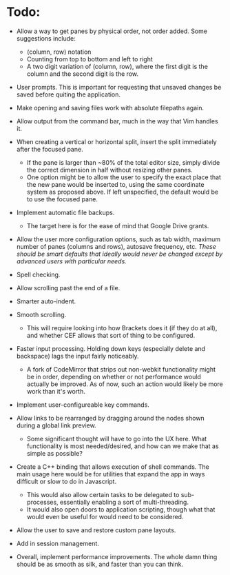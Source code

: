 # Todo:

 - Allow a way to get panes by physical order, not order added. Some 
   suggestions include:
 	- (column, row) notation
    - Counting from top to bottom and left to right
    - A two digit variation of (column, row), where the first digit is the 
      column and the second digit is the row. 
      
 - User prompts. This is important for requesting that unsaved changes be 
   saved before quiting the application.
   
 - Make opening and saving files work with absolute filepaths again.
 
 - Allow output from the command bar, much in the way that Vim handles it.
 
 - When creating a vertical or horizontal split, insert the split 
   immediately after the focused pane.
 	- If the pane is larger than ~80% of the total editor size, simply 
      divide the correct dimension in half without resizing other panes.
 	- One option might be to allow the user to specify the exact place that 
      the new pane would be inserted to, using the same coordinate system as 
      proposed above. If left unspecified, the default would be to use the 
      focused pane.
    
 - Implement automatic file backups.
 	- The target here is for the ease of mind that Google Drive grants.

 - Allow the user more configuration options, such as tab width, maximum 
   number of panes (columns and rows), autosave frequency, etc. *These should 
   be smart defaults that ideally would never be changed except by advanced 
   users with particular needs.*
 
 - Spell checking.
 
 - Allow scrolling past the end of a file.
 
 - Smarter auto-indent.
 
 - Smooth scrolling.
 	- This will require looking into how Brackets does it (if they do at 
      all), and whether CEF allows that sort of thing to be configured.
      
 - Faster input processing. Holding down keys (especially delete and 
   backspace) lags the input fairly noticeably.
   - A fork of CodeMirror that strips out non-webkit functionality might be 
     in order, depending on whether or not performance would actually be 
     improved. As of now, such an action would likely be more work than it's 
     worth.
     
 - Implement user-configureable key commands.
 
 - Allow links to be rearranged by dragging around the nodes shown during a 
   global link preview.
 	- Some significant thought will have to go into the UX here. What 
      functionality is most needed/desired, and how can we make that as 
      simple as possible?
     
 - Create a C++ binding that allows execution of shell commands. The main 
   usage here would be for utilities that expand the app in ways difficult or 
   slow to do in Javascript.
 	- This would also allow certain tasks to be delegated to sub-processes, 
      essentially enabling a sort of multi-threading.
 	- It would also open doors to application scripting, though what that 
      would even be useful for would need to be considered.

 - Allow the user to save and restore custom pane layouts.
 
 - Add in session management.
 
 - Overall, implement performance improvements. The whole damn thing should 
   be as smooth as silk, and faster than you can think.
 
     
     